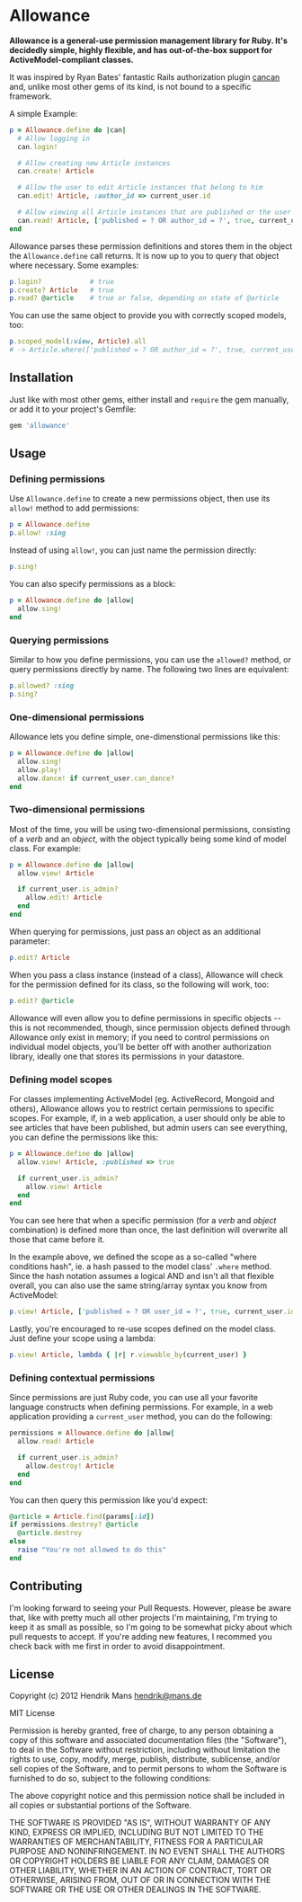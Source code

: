 # Allowance

**Allowance is a general-use permission management library for Ruby.
It's decidedly simple, highly flexible, and has out-of-the-box support
for ActiveModel-compliant classes.**

It was inspired by Ryan Bates' fantastic Rails authorization plugin [cancan](https://github.com/ryanb/cancan) and, unlike most other gems
of its kind, is not bound to a specific framework.

A simple Example:

``` ruby
p = Allowance.define do |can|
  # Allow logging in
  can.login!

  # Allow creating new Article instances
  can.create! Article

  # Allow the user to edit Article instances that belong to him
  can.edit! Article, :author_id => current_user.id

  # Allow viewing all Article instances that are published or the user's
  can.read! Article, ['published = ? OR author_id = ?', true, current_user.id]
end
```

Allowance parses these permission definitions and stores them in the object the
`Allowance.define` call returns. It is now up to you to query that object where
necessary. Some examples:

``` ruby
p.login?            # true
p.create? Article   # true
p.read? @article    # true or false, depending on state of @article
```

You can use the same object to provide you with correctly scoped models, too:

``` ruby
p.scoped_model(:view, Article).all
# -> Article.where(['published = ? OR author_id = ?', true, current_user.id]).all
```



## Installation

Just like with most other gems, either install and `require` the gem manually,
or add it to your project's Gemfile:

``` ruby
gem 'allowance'
```



## Usage

### Defining permissions

Use `Allowance.define` to create a new permissions object, then use its `allow!`
method to add permissions:

``` ruby
p = Allowance.define
p.allow! :sing
```

Instead of using `allow!`, you can just name the permission directly:

``` ruby
p.sing!
```

You can also specify permissions as a block:

``` ruby
p = Allowance.define do |allow|
  allow.sing!
end
```

### Querying permissions

Similar to how you define permissions, you can use the `allowed?` method, or
query permissions directly by name. The following two lines are equivalent:

``` ruby
p.allowed? :sing
p.sing?
```

### One-dimensional permissions

Allowance lets you define simple, one-dimenstional permissions like this:

``` ruby
p = Allowance.define do |allow|
  allow.sing!
  allow.play!
  allow.dance! if current_user.can_dance?
end
```

### Two-dimensional permissions

Most of the time, you will be using two-dimensional permissions, consisting of a
_verb_ and an _object_, with the object typically being some kind of model class.
For example:

``` ruby
p = Allowance.define do |allow|
  allow.view! Article

  if current_user.is_admin?
    allow.edit! Article
  end
end
```

When querying for permissions, just pass an object as an additional parameter:

``` ruby
p.edit? Article
```

When you pass a class instance (instead of a class), Allowance will check for
the permission defined for its class, so the following will work, too:

``` ruby
p.edit? @article
```

Allowance will even allow you to define permissions in specific objects -- this is not recommended, though, since permission objects defined through Allowance only exist in memory; if you need to control permissions on individual model objects, you'll be better off with another authorization library, ideally one that stores its permissions in your datastore.


### Defining model scopes

For classes implementing ActiveModel (eg. ActiveRecord, Mongoid and others), Allowance allows you to restrict certain permissions to specific scopes. For example, if, in  a web application, a user should only be able to see articles that have been published, but admin users can see everything, you can define the permissions like this:

``` ruby
p = Allowance.define do |allow|
  allow.view! Article, :published => true

  if current_user.is_admin?
    allow.view! Article
  end
end
```

You can see here that when a specific permission (for a _verb_ and _object_ combination) is defined more than once, the last definition will overwrite all those that came before it.

In the example above, we defined the scope as a so-called "where conditions hash", ie. a hash passed to the model class' `.where` method. Since the hash notation assumes a logical AND and isn't all that flexible overall, you can also use the same string/array syntax you know from ActiveModel:

``` ruby
p.view! Article, ['published = ? OR user_id = ?', true, current_user.id]
```

Lastly, you're encouraged to re-use scopes defined on the model class. Just define your scope using a lambda:

``` ruby
p.view! Article, lambda { |r| r.viewable_by(current_user) }
```


### Defining contextual permissions

Since permissions are just Ruby code, you can use all your favorite language
constructs when defining permissions. For example, in a web application
providing a `current_user` method, you can do the following:

``` ruby
permissions = Allowance.define do |allow|
  allow.read! Article

  if current_user.is_admin?
    allow.destroy! Article
  end
end
```

You can then query this permission like you'd expect:

``` ruby
@article = Article.find(params[:id])
if permissions.destroy? @article
  @article.destroy
else
  raise "You're not allowed to do this"
end
```

## Contributing

I'm looking forward to seeing your Pull Requests. However, please be aware that,
like with pretty much all other projects I'm maintaining, I'm trying to keep it
as small as possible, so I'm going to be somewhat picky about which pull
requests to accept. If you're adding new features, I recommed you check back
with me first in order to avoid disappointment.

## License

Copyright (c) 2012 Hendrik Mans <hendrik@mans.de>

MIT License

Permission is hereby granted, free of charge, to any person obtaining
a copy of this software and associated documentation files (the
"Software"), to deal in the Software without restriction, including
without limitation the rights to use, copy, modify, merge, publish,
distribute, sublicense, and/or sell copies of the Software, and to
permit persons to whom the Software is furnished to do so, subject to
the following conditions:

The above copyright notice and this permission notice shall be
included in all copies or substantial portions of the Software.

THE SOFTWARE IS PROVIDED "AS IS", WITHOUT WARRANTY OF ANY KIND,
EXPRESS OR IMPLIED, INCLUDING BUT NOT LIMITED TO THE WARRANTIES OF
MERCHANTABILITY, FITNESS FOR A PARTICULAR PURPOSE AND
NONINFRINGEMENT. IN NO EVENT SHALL THE AUTHORS OR COPYRIGHT HOLDERS BE
LIABLE FOR ANY CLAIM, DAMAGES OR OTHER LIABILITY, WHETHER IN AN ACTION
OF CONTRACT, TORT OR OTHERWISE, ARISING FROM, OUT OF OR IN CONNECTION
WITH THE SOFTWARE OR THE USE OR OTHER DEALINGS IN THE SOFTWARE.
